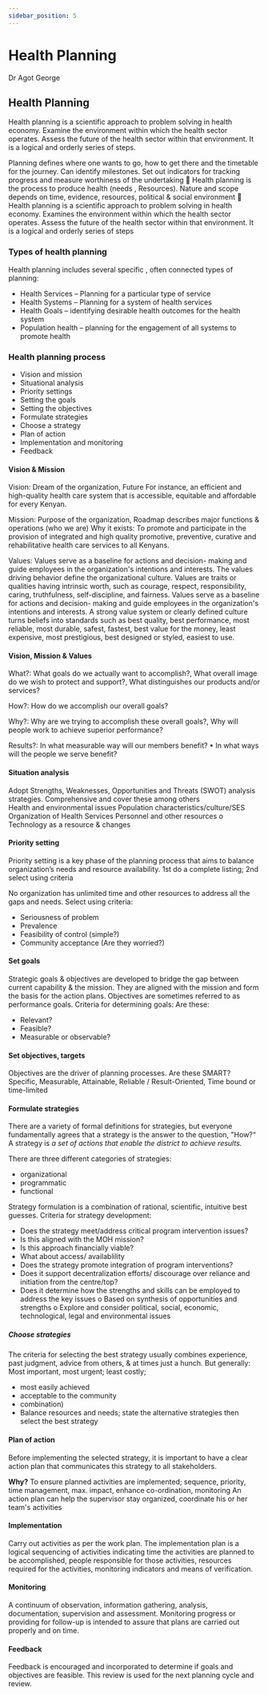 ```yaml
---
sidebar_position: 5
---
```


# Health Planning

Dr Agot George

## Health Planning

Health planning is a scientific approach to problem solving in health economy. Examine the environment within which the health sector operates. Assess the future of the health sector within that environment. It is a logical and orderly series of steps.

Planning defines where one wants to go, how to get there and the timetable for the journey. Can identify milestones. Set out indicators for tracking progress and measure worthiness of the undertaking  Health planning is the process to produce health (needs , Resources). Nature and scope depends on time, evidence, resources, political & social environment  Health planning is a scientific approach to problem solving in health economy. Examines the environment within which the health sector operates. Assess the future of the health sector within that environment. It is a logical and orderly series of steps

### Types of health planning

Health planning includes several specific , often connected types of planning:

- Health Services – Planning for a particular type of service
- Health Systems – Planning for a system of health services
- Health Goals – identifying desirable health outcomes for the health system
- Population health – planning for the engagement of all systems to promote health

### Health planning process

- Vision and mission
- Situational analysis
- Priority settings
- Setting the goals
- Setting the objectives
- Formulate strategies
- Choose a strategy
- Plan of action
- Implementation and monitoring
- Feedback

#### Vision & Mission

Vision: Dream of the organization, Future
For instance, an efficient and high-quality health care system that is accessible, equitable and affordable for every Kenyan.

Mission: Purpose of the organization, Roadmap describes major functions & operations (who we are) Why it exists: To promote and participate in the provision of integrated and high quality promotive, preventive, curative and rehabilitative health care services to all Kenyans.

Values: Values serve as a baseline for actions and decision- making and guide employees in the organization's intentions and interests. The values driving behavior define the organizational culture. Values are traits or qualities having intrinsic worth, such as courage, respect, responsibility, caring, truthfulness, self-discipline, and fairness. Values serve as a baseline for actions and decision- making and guide employees in the organization's intentions and interests. A strong value system or clearly defined culture turns beliefs into standards such as best quality, best performance, most reliable, most durable, safest, fastest, best value for the money, least expensive, most prestigious, best designed or styled, easiest to use.

#### Vision, Mission & Values

What?: What goals do we actually want to accomplish?, What overall image do we wish to protect and support?, What distinguishes our products and/or services?

How?: How do we accomplish our overall goals?

Why?: Why are we trying to accomplish these overall goals?, Why will people work to achieve superior performance?

Results?: In what measurable way will our members benefit? • In what ways will the people we serve benefit?

#### Situation analysis

Adopt Strengths, Weaknesses, Opportunities and Threats (SWOT) analysis strategies.
Comprehensive and cover these among others  
Health and environmental issues
Population characteristics/culture/SES
Organization of Health Services
Personnel and other resources o Technology as a resource & changes

#### Priority setting

Priority setting is a key phase of the planning process that aims to balance organization’s needs and resource availability. 1st do a complete listing; 2nd select using criteria

No organization has unlimited time and other resources to address all the gaps and needs. Select using criteria:

- Seriousness of problem
- Prevalence
- Feasibility of control (simple?)
- Community acceptance (Are they worried?)

#### Set goals

Strategic goals & objectives are developed to bridge the gap between current capability & the mission. They are aligned with the mission and form the basis for the action plans. Objectives are sometimes referred to as performance goals.
Criteria for determining goals: Are these:

- Relevant?
- Feasible?
- Measurable or observable?

#### Set objectives, targets

Objectives are the driver of planning processes. Are these SMART? Specific, Measurable, Attainable, Reliable / Result-Oriented, Time bound or time-limited

#### Formulate strategies

There are a variety of formal definitions for strategies, but everyone fundamentally agrees that a strategy is the answer to the question, "How?“ A strategy is _a set of actions that enable the district to achieve results._

There are three different categories of strategies:

- organizational
- programmatic
- functional

Strategy formulation is a combination of rational, scientific, intuitive best guesses. Criteria for strategy development:

- Does the strategy meet/address critical program intervention issues?
- Is this aligned with the MOH mission?
- Is this approach financially viable?
- What about access/ availablility
- Does the strategy promote integration of program interventions?
- Does it support decentralization efforts/ discourage over reliance and initiation from the centre/top?
- Does it determine how the strengths and skills can be employed to address the key issues o Based on synthesis of opportunities and strengths o Explore and consider political, social, economic, technological, legal and environmental issues

##### Choose strategies

The criteria for selecting the best strategy usually combines experience, past judgment, advice from others, & at times just a hunch. But generally: Most important, most urgent; least costly;

- most easily achieved
- acceptable to the community
- combination)
- Balance resources and needs; state the alternative strategies then select the best strategy

#### Plan of action

Before implementing the selected strategy, it is important to have a clear action plan that communicates this strategy to all stakeholders.

**Why?** To ensure planned activities are implemented; sequence, priority, time management, max. impact, enhance co-ordination, monitoring An action plan can help the supervisor stay organized, coordinate his or her team's activities

#### Implementation

Carry out activities as per the work plan. The implementation plan is a logical sequencing of activities indicating time the activities are planned to be accomplished, people responsible for those activities, resources required for the activities, monitoring indicators and means of verification.

#### Monitoring

A continuum of observation, information gathering, analysis, documentation, supervision and assessment. Monitoring progress or providing for follow-up is intended to assure that plans are carried out properly and on time.

#### Feedback

Feedback is encouraged and incorporated to determine if goals and objectives are feasible. This review is used for the next planning cycle and review.
